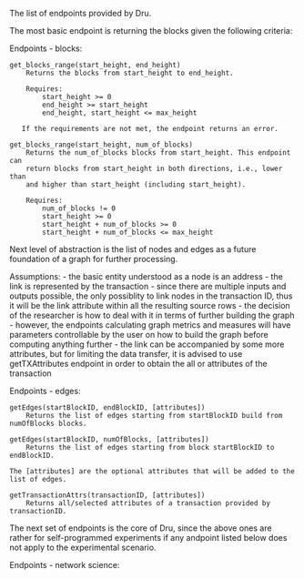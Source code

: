 The list of endpoints provided by Dru.

The most basic endpoint is returning the blocks given the following criteria:

Endpoints - blocks:

	get_blocks_range(start_height, end_height)
    	Returns the blocks from start_height to end_height.

    	Requires:
			start_height >= 0
			end_height >= start_height
       		end_height, start_height <= max_height

       If the requirements are not met, the endpoint returns an error.

	get_blocks_range(start_height, num_of_blocks)
		Returns the num_of_blocks blocks from start_height. This endpoint can
		return blocks from start_height in both directions, i.e., lower than
		and higher than start_height (including start_height).

		Requires:
			num_of_blocks != 0
			start_height >= 0
			start_height + num_of_blocks >= 0
			start_height + num_of_blocks <= max_height

Next level of abstraction is the list of nodes and edges as a future foundation of a graph
for further processing.

Assumptions:
	- the basic entity understood as a node is an address
	- the link is represented by the transaction
	- since there are multiple inputs and outputs possible, the only possiblity to link nodes
  	  in the transaction ID, thus it will be the link attribute within all the resulting source rows
	- the decision of the researcher is how to deal with it in terms of further building the graph
	- however, the endpoints calculating graph metrics and measures will have parameters controllable
  	  by the user on how to build the graph before computing anything further
	- the link can be accompanied by some more attributes, but for limiting the data transfer, it is
  	  advised to use getTXAttributes endpoint in order to obtain the all or attributes of the transaction

Endpoints - edges:

	getEdges(startBlockID, endBlockID, [attributes])
		Returns the list of edges starting from startBlockID build from numOfBlocks blocks.

	getEdges(startBlockID, numOfBlocks, [attributes])
		Returns the list of edges starting from block startBlockID to endBlockID.

	The [attributes] are the optional attributes that will be added to the list of edges.

	getTransactionAttrs(transactionID, [attributes])
		Returns all/selected attributes of a transaction provided by transactionID.

The next set of endpoints is the core of Dru, since the above ones are rather for self-programmed experiments
if any andpoint listed below does not apply to the experimental scenario.

Endpoints - network science: